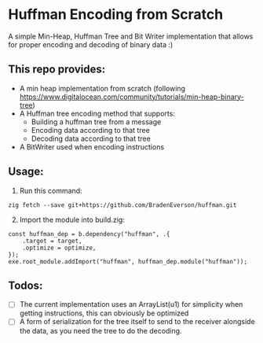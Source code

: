 # Huffman Encoding from Scratch

A simple Min-Heap, Huffman Tree and Bit Writer implementation that allows for proper encoding and decoding of binary data :)

## This repo provides:

- A min heap implementation from scratch (following https://www.digitalocean.com/community/tutorials/min-heap-binary-tree)
- A Huffman tree encoding method that supports:
    - Building a huffman tree from a message
    - Encoding data according to that tree
    - Decoding data according to that tree
- A BitWriter used when encoding instructions

## Usage:

1. Run this command:

`zig fetch --save git+https://github.com/BradenEverson/huffman.git`

2. Import the module into build.zig:

```zig
const huffman_dep = b.dependency("huffman", .{
    .target = target,
    .optimize = optimize,
});
exe.root_module.addImport("huffman", huffman_dep.module("huffman"));
```

## Todos:

- [ ] The current implementation uses an ArrayList(u1) for simplicity when getting instructions, this can obviously be optimized
- [ ] A form of serialization for the tree itself to send to the receiver alongside the data, as you need the tree to do the decoding.
